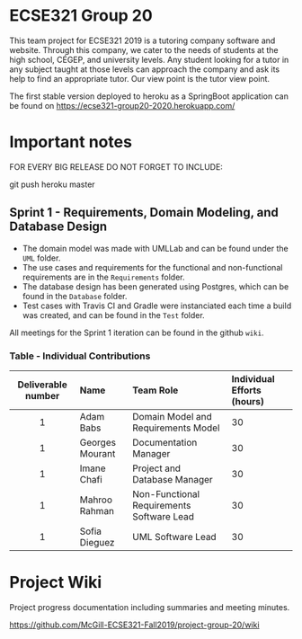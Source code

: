 # ECSE321 Group 20

This team project for ECSE321 2019 is a tutoring company software and website. Through this company, we cater to the needs of students at the high school, CÉGEP, and university levels. Any student looking for a tutor in any subject taught at those levels can approach the company and ask its help to find an appropriate tutor. Our view point is the tutor view point. 

The first stable version deployed to heroku as a SpringBoot application can be found on https://ecse321-group20-2020.herokuapp.com/

# Important notes
FOR EVERY BIG RELEASE DO NOT FORGET TO INCLUDE: 

git push heroku master

## Sprint 1 - Requirements, Domain Modeling, and Database Design
  - The domain model was made with UMLLab and can be found under the `UML` folder.
  - The use cases and requirements for the functional and non-functional requirements are in the `Requirements` folder. 
  - The database design has been generated using Postgres, which can be found in the `Database` folder.
  - Test cases with Travis CI and Gradle were instanciated each time a build was created, and can be found in the `Test` folder.
 
 All meetings for the Sprint 1 iteration can be found in the github `wiki`.
  
  ### Table - Individual Contributions

|Deliverable number|Name |Team Role| Individual Efforts (hours)|
|:------------:|:-----------|:------------|:-----------|
|1|Adam Babs|Domain Model and Requirements Model|30|
|1|Georges Mourant|Documentation Manager|30|
|1|Imane Chafi|Project and Database Manager|30|
|1|Mahroo Rahman|Non-Functional Requirements Software Lead|30|
|1|Sofia Dieguez|UML Software Lead|30|

# Project Wiki
Project progress documentation including summaries and meeting minutes.

https://github.com/McGill-ECSE321-Fall2019/project-group-20/wiki
